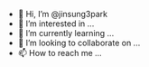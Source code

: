 - 👋 Hi, I’m @jinsung3park
- 👀 I’m interested in ...
- 🌱 I’m currently learning ...
- 💞️ I’m looking to collaborate on ...
- 📫 How to reach me ...

<!---
jinsung3park/jinsung3park is a ✨ special ✨ repository because its `README.md` (this file) appears on your GitHub profile.
You can click the Preview link to take a look at your changes.
--->
